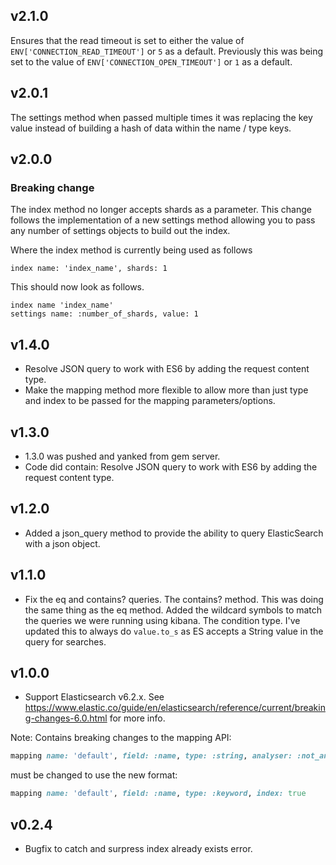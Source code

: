 ## v2.1.0
Ensures that the read timeout is set to either the value of `ENV['CONNECTION_READ_TIMEOUT']` or `5` as a default.
Previously this was being set to the value of `ENV['CONNECTION_OPEN_TIMEOUT']` or `1` as a default.

## v2.0.1
The settings method when passed multiple times it was replacing the key value instead of building a hash of data within the name / type keys.

## v2.0.0
### Breaking change

The index method no longer accepts shards as a parameter.
This change follows the implementation of a new settings method allowing you to pass any number of settings objects to build out the index.

Where the index method is currently being used as follows
```
index name: 'index_name', shards: 1
```

This should now look as follows.
```
index name 'index_name'
settings name: :number_of_shards, value: 1
```

## v1.4.0
* Resolve JSON query to work with ES6 by adding the request content type.
* Make the mapping method more flexible to allow more than just type and index to be passed for the mapping parameters/options.

## v1.3.0
* 1.3.0 was pushed and yanked from gem server.
* Code did contain: Resolve JSON query to work with ES6 by adding the request content type.

## v1.2.0
* Added a json_query method to provide the ability to query ElasticSearch with a json object.

## v1.1.0

* Fix the eq and contains? queries.
The contains? method. This was doing the same thing as the eq method. Added the wildcard symbols to match the queries we were running using kibana.
The condition type. I've updated this to always do `value.to_s` as ES accepts a String value in the query for searches.

## v1.0.0

* Support Elasticsearch v6.2.x. See https://www.elastic.co/guide/en/elasticsearch/reference/current/breaking-changes-6.0.html for more info.

Note: Contains breaking changes to the mapping API:

```ruby
mapping name: 'default', field: :name, type: :string, analyser: :not_analyzed
```

must be changed to use the new format:

```ruby
mapping name: 'default', field: :name, type: :keyword, index: true
```

## v0.2.4

* Bugfix to catch and surpress index already exists error.
